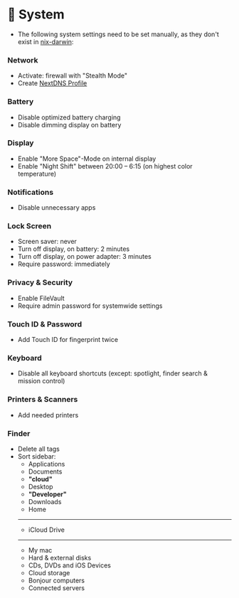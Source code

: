 # 🚨 System

- The following system settings need to be set manually, as they don't exist in [nix-darwin](https://github.com/LnL7/nix-darwin):

### Network

- Activate: firewall with "Stealth Mode"
- Create [NextDNS Profile](https://apple.nextdns.io/)

### Battery

- Disable optimized battery charging
- Disable dimming display on battery

### Display

- Enable "More Space"-Mode on internal display
- Enable "Night Shift" between 20:00 – 6:15 (on highest color temperature)

### Notifications

- Disable unnecessary apps

### Lock Screen

- Screen saver: never
- Turn off display, on battery: 2 minutes
- Turn off display, on power adapter: 3 minutes
- Require password: immediately

### Privacy & Security

- Enable FileVault
- Require admin password for systemwide settings

### Touch ID & Password

- Add Touch ID for fingerprint twice

### Keyboard

- Disable all keyboard shortcuts (except: spotlight, finder search & mission control)

### Printers & Scanners

- Add needed printers

### Finder

- Delete all tags
- Sort sidebar:
  - Applications
  - Documents
  - **"cloud"**
  - Desktop
  - **"Developer"**
  - Downloads
  - Home
  ***
  - iCloud Drive
  ***
  - My mac
  - Hard & external disks
  - CDs, DVDs and iOS Devices
  - Cloud storage
  - Bonjour computers
  - Connected servers
